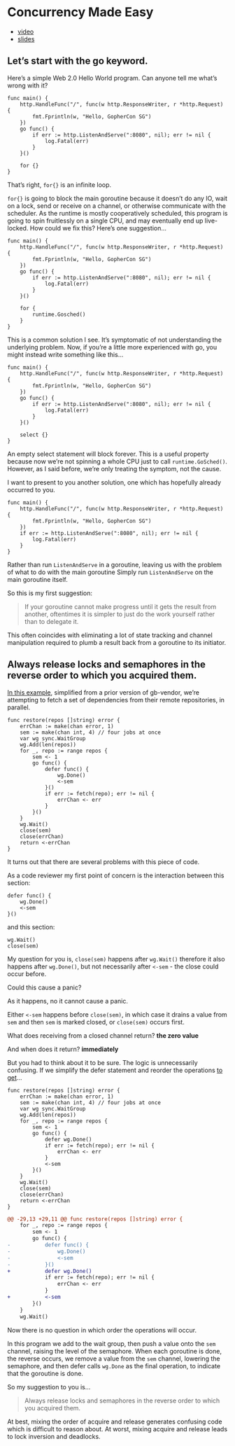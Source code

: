 # Concurrency Made Easy

* [video](https://youtu.be/yKQOunhhf4A)
* [slides](https://dave.cheney.net/paste/concurrency-made-easy.pdf)

## Let’s start with the go keyword.

Here’s a simple Web 2.0 Hello World program. Can anyone tell me what’s wrong with it?

```
func main() {
	http.HandleFunc("/", func(w http.ResponseWriter, r *http.Request) {
		fmt.Fprintln(w, "Hello, GopherCon SG")
	})
	go func() {
		if err := http.ListenAndServe(":8080", nil); err != nil {
			log.Fatal(err)
		}
	}()

	for {}
}
```

That’s right, `for{}` is an infinite loop.

`for{}` is going to block the main goroutine because it doesn’t do any IO, wait
on a lock, send or receive on a channel, or otherwise communicate with the
scheduler.  As the runtime is mostly cooperatively scheduled, this program is
going to spin fruitlessly on a single CPU, and may eventually end up
live-locked.  How could we fix this? Here’s one suggestion...

```
func main() {
	http.HandleFunc("/", func(w http.ResponseWriter, r *http.Request) {
		fmt.Fprintln(w, "Hello, GopherCon SG")
	})
	go func() {
		if err := http.ListenAndServe(":8080", nil); err != nil {
			log.Fatal(err)
		}
	}()

	for {
		runtime.Gosched()
	}
}
```

This is a common solution I see. It’s symptomatic of not understanding the
underlying problem.  Now, if you’re a little more experienced with go, you might
instead write something like this...

```
func main() {
	http.HandleFunc("/", func(w http.ResponseWriter, r *http.Request) {
		fmt.Fprintln(w, "Hello, GopherCon SG")
	})
	go func() {
		if err := http.ListenAndServe(":8080", nil); err != nil {
			log.Fatal(err)
		}
	}()

	select {}
}
```

An empty select statement will block forever. This is a useful property because
now we’re not spinning a whole CPU just to call `runtime.GoSched()`.  However,
as I said before, we’re only treating the symptom, not the cause.

I want to present to you another solution, one which has hopefully already
  occurred to you.

```
func main() {
	http.HandleFunc("/", func(w http.ResponseWriter, r *http.Request) {
		fmt.Fprintln(w, "Hello, GopherCon SG")
	})
	if err := http.ListenAndServe(":8080", nil); err != nil {
		log.Fatal(err)
	}
}
```

Rather than run `ListenAndServe` in a goroutine, leaving us with the problem of
what to do with the main goroutine Simply run `ListenAndServe` on the main
goroutine itself.

So this is my first suggestion:

> If your goroutine cannot make progress until it gets the result from another,
  oftentimes it is simpler to just do the work yourself rather than to delegate
  it.

This often coincides with eliminating a lot of state tracking and channel
manipulation required to plumb a result back from a goroutine to its initiator.

## Always release locks and semaphores in the reverse order to which you acquired them.

[In this example](https://play.golang.org/p/uksJ4-nnr0), simplified from a prior
version of gb-vendor, we’re attempting to fetch a set of dependencies from their
remote repositories, in parallel.

```
func restore(repos []string) error {
	errChan := make(chan error, 1)
	sem := make(chan int, 4) // four jobs at once
	var wg sync.WaitGroup
	wg.Add(len(repos))
	for _, repo := range repos {
		sem <- 1
		go func() {
			defer func() {
				wg.Done()
				<-sem
			}()
			if err := fetch(repo); err != nil {
				errChan <- err
			}
		}()
	}
	wg.Wait()
	close(sem)
	close(errChan)
	return <-errChan
}

```

It turns out that there are several problems with this piece of code.

As a code reviewer my first point of concern is the interaction between this section:

```
defer func() {
	wg.Done()
	<-sem
}()
```

and this section:

```
wg.Wait()
close(sem)
```

My question for you is, `close(sem)` happens after `wg.Wait()` therefore it also
happens after `wg.Done()`, but not necessarily after `<-sem` - the close could occur before.

Could this cause a panic?

As it happens, no it cannot cause a panic.

Either `<-sem` happens before `close(sem)`, in which case it drains a value from
`sem` and then `sem` is marked closed, or `close(sem)` occurs first.

What does receiving from a closed channel return? **the zero value**

And when does it return? **immediately**

But you had to think about it to be sure. The logic is unnecessarily confusing.
If we simplify the defer statement and reorder the operations [to
get](https://play.golang.org/p/xmzIEzN04J)...

```
func restore(repos []string) error {
	errChan := make(chan error, 1)
	sem := make(chan int, 4) // four jobs at once
	var wg sync.WaitGroup
	wg.Add(len(repos))
	for _, repo := range repos {
		sem <- 1
		go func() {
			defer wg.Done()
			if err := fetch(repo); err != nil {
				errChan <- err
			}
			<-sem
		}()
	}
	wg.Wait()
	close(sem)
	close(errChan)
	return <-errChan
}
```

```diff
@@ -29,13 +29,11 @@ func restore(repos []string) error {
 	for _, repo := range repos {
 		sem <- 1
 		go func() {
-			defer func() {
-				wg.Done()
-				<-sem
-			}()
+			defer wg.Done()
 			if err := fetch(repo); err != nil {
 				errChan <- err
 			}
+			<-sem
 		}()
 	}
 	wg.Wait()
```

Now there is no question in which order the operations will occur.

In this program we add to the wait group, then push a value onto the `sem` channel, raising the level of the semaphore.
When each goroutine is done, the reverse occurs, we remove a value from the
`sem` channel, lowering the semaphore, and then defer calls `wg.Done` as the final operation,
to indicate that the goroutine is done.

So my suggestion to you is...

> Always release locks and semaphores in the reverse order to which you acquired them.

At best, mixing the order of acquire and release generates confusing code which is difficult to reason about.
At worst, mixing acquire and release leads to lock inversion and deadlocks.
